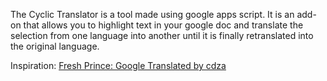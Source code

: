The Cyclic Translator is a tool made using google apps script. It is an add-on that allows you to highlight text in your google doc and translate the selection from one language into another until it is finally retranslated into the original language.

Inspiration: [Fresh Prince: Google Translated by cdza](https://www.youtube.com/watch?v=LMkJuDVJdTw)
